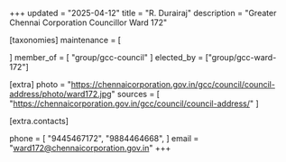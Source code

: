 +++
updated = "2025-04-12"
title = "R. Durairaj"
description = "Greater Chennai Corporation Councillor Ward 172"

[taxonomies]
maintenance = [

]
member_of = [
    "group/gcc-council"
]
elected_by = ["group/gcc-ward-172"]

[extra]
photo = "https://chennaicorporation.gov.in/gcc/council/council-address/photo/ward172.jpg"
sources = [
    "https://chennaicorporation.gov.in/gcc/council/council-address/"
]

[extra.contacts]

phone = [
    "9445467172",
    "9884464668",
    ]
email = "ward172@chennaicorporation.gov.in"
+++
